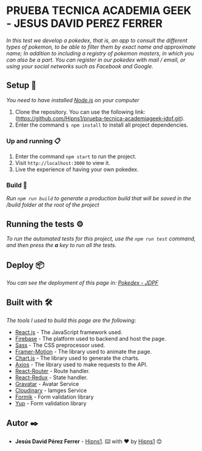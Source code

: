 # PRUEBA TECNICA ACADEMIA GEEK - JESUS DAVID PEREZ FERRER

_In this test we develop a pokedex, that is, an app to consult the different types of pokemon, to be able to filter them by exact name and approximate name; In addition to including a registry of pokemon masters, in which you can also be a part. You can register in our pokedex with mail / email, or using your social networks such as Facebook and Google._

## Setup 🚀

_You need to have installed [Node.js](https://nodejs.org/en/) on your computer_

1. Clone the repository. You can use the following link: (https://github.com/Hipns1/prueba-tecnica-academiageek-jdpf.git).
2. Enter the command `$ npm install` to install all project dependencies.

### Up and running 📋

1. Enter the command `npm start` to run the project.
2. Visit `http://localhost:3000` to view it.
3. Live the experience of having your own pokedex.

### Build 🔧

_Run `npm run build` to generate a production build that will be saved in the /build folder at the root of the project_

## Running the tests ⚙️

_To run the automated tests for this project, use the `npm run test` command, and then press the **a** key to run all the tests._

## Deploy 📦

_You can see the deployment of this page in: [Pokedex - JDPF](https://pokedex-562f3.web.app/)_

## Built with 🛠️

_The tools I used to build this page are the following:_

- [React.js](https://reactjs.org/) - The JavaScript framework used.
- [Firebase](https://firebase.google.com/docs/web/setup) - The platform used to backend and host the page.
- [Sass](https://sass-lang.com/) - The CSS preprocessor used.
- [Framer-Motion](https://framer.com/motion/) - The library used to animate the page.
- [Chart.js](https://www.chartjs.org/) - The library used to generate the charts.
- [Axios](https://axios-http.com/es/) - The library used to make requests to the API.
- [React-Router](https://reacttraining.com/react-router/) - Route handler.
- [React-Redux](https://redux.js.org/) - State handler.
- [Gravatar](https://gravatar.com/) - Avatar Service
- [Cloudinary](https://cloudinary.com/) - Iamges Service
- [Formik](https://formik.org/) - Form validation library
- [Yup](https://www.npmjs.com/package/yup) - Form validation library

## Autor ✒️

- **Jesús David Pérez Ferrer** - [Hipns1](https://github.com/Hipns1).
⌨️ with ❤️ by [Hipns1](https://github.com/Hipns1) 😊
